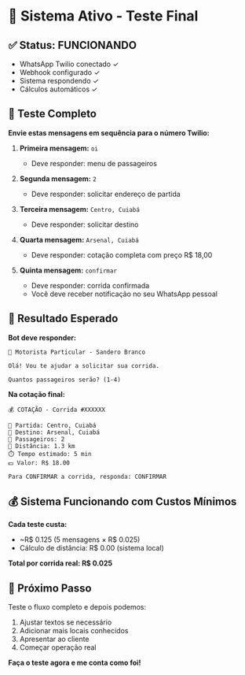 # 🎉 Sistema Ativo - Teste Final

## ✅ Status: FUNCIONANDO

- WhatsApp Twilio conectado ✓
- Webhook configurado ✓  
- Sistema respondendo ✓
- Cálculos automáticos ✓

## 📱 Teste Completo

**Envie estas mensagens em sequência para o número Twilio:**

1. **Primeira mensagem:** `oi`
   - Deve responder: menu de passageiros

2. **Segunda mensagem:** `2`
   - Deve responder: solicitar endereço de partida

3. **Terceira mensagem:** `Centro, Cuiabá`
   - Deve responder: solicitar destino

4. **Quarta mensagem:** `Arsenal, Cuiabá`
   - Deve responder: cotação completa com preço R$ 18,00

5. **Quinta mensagem:** `confirmar`
   - Deve responder: corrida confirmada
   - Você deve receber notificação no seu WhatsApp pessoal

## 🎯 Resultado Esperado

**Bot deve responder:**
```
🚗 Motorista Particular - Sandero Branco

Olá! Vou te ajudar a solicitar sua corrida.

Quantos passageiros serão? (1-4)
```

**Na cotação final:**
```
💰 COTAÇÃO - Corrida #XXXXXX

📍 Partida: Centro, Cuiabá
🎯 Destino: Arsenal, Cuiabá  
👥 Passageiros: 2
📏 Distância: 1.3 km
⏱️ Tempo estimado: 5 min
💵 Valor: R$ 18.00

Para CONFIRMAR a corrida, responda: CONFIRMAR
```

## 💰 Sistema Funcionando com Custos Mínimos

**Cada teste custa:**
- ~R$ 0.125 (5 mensagens × R$ 0.025)
- Cálculo de distância: R$ 0.00 (sistema local)

**Total por corrida real: R$ 0.025**

## 🚀 Próximo Passo

Teste o fluxo completo e depois podemos:
1. Ajustar textos se necessário
2. Adicionar mais locais conhecidos
3. Apresentar ao cliente
4. Começar operação real

**Faça o teste agora e me conta como foi!**